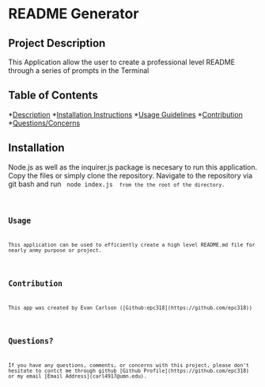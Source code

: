 # README Generator

## Project Description
<p>This Application allow the user to create a professional level README through a series of prompts in the Terminal</p>

## Table of Contents
 *[Description](#description)
 *[Installation Instructions](#installation)
 *[Usage Guidelines](#usage)
 *[Contribution](#contribution)
 *[Questions/Concerns](#questions)

## Installation
<p>Node.js as well as the inquirer.js package is necesary to run this application. Copy the files or simply clone the repository. Navigate to the repository via git bash and run
<code> node index.js <code> from the the root of the directory.</p>

## Usage
<p>This application can be used to efficiently create a high level README.md file for nearly anmy purpose or project.</p>

## Contribution
<p>This app was created by Evan Carlson ([Github:epc318](https://github.com/epc318))<p>

## Questions?
<p>If you have any questions, comments, or concerns with this project, please don't hesitate to contct me through github [Github Profile](https://github.com/epc318) or my email [Email Address](carl4917@umn.edu).<p>
